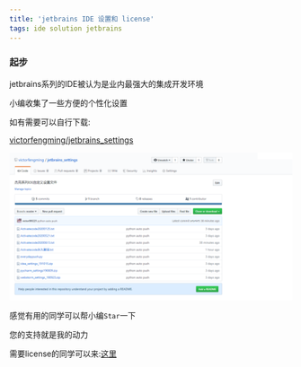 ```yaml
---  
title: 'jetbrains IDE 设置和 license'  
tags: ide solution jetbrains  
---  
```

  
### 起步

jetbrains系列的IDE被认为是业内最强大的集成开发环境

小编收集了一些方便的个性化设置

如有需要可以自行下载:

[victorfengming/jetbrains_settings](https://github.com/victorfengming/jetbrains_settings)

![jetbrains_settings](/img/posts/ide/jetbrains_settings.png)

感觉有用的同学可以帮小编`Star`一下

您的支持就是我的动力

需要license的同学可以来:[这里](http://idea.medeming.com/jets/)

